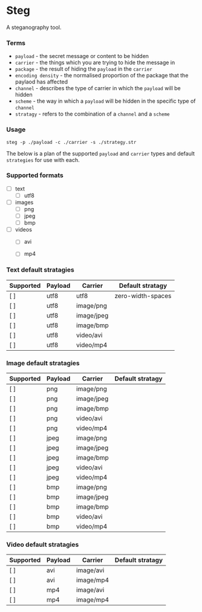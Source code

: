 
# Steg

A steganography tool.

### Terms
  - `payload` - the secret message or content to be hidden
  - `carrier` - the things which you are trying to hide the message in
  - `package` - the result of hiding the `payload` in the `carrier`
  - `encoding density` - the normalised proportion of the package that the paylaod has affected
  - `channel` - describes the type of carrier in which the `payload` will be hidden
  - `scheme` - the way in which a `payload` will be hidden in the specific type of `channel`
  - `stratagy` - refers to the combination of a `channel` and a `scheme`


### Usage

```
steg -p ./payload -c ./carrier -s ./strategy.str
```

The below is a plan of the supported `payload` and `carrier` types and default `strategies` for use with each.


### Supported formats

 - [ ] text
    - [ ] utf8
 - [ ] images
    - [ ] png
    - [ ] jpeg
    - [ ] bmp
 - [ ] videos
    - [ ] avi
    - [ ] mp4


### Text default stratagies

| Supported     | Payload       | Carrier       | Default stratagy   |
| ------------- | ------------- | ------------- | ------------------ | 
| [ ]           | utf8          | utf8          | zero-width-spaces  |
| [ ]           | utf8          | image/png     |                    |
| [ ]           | utf8          | image/jpeg    |                    |
| [ ]           | utf8          | image/bmp     |                    |
| [ ]           | utf8          | video/avi     |                    |
| [ ]           | utf8          | video/mp4     |                    |


### Image default stratagies

| Supported     | Payload       | Carrier       | Default stratagy   |
| ------------- | ------------- | ------------- | ------------------ | 
| [ ]           | png           | image/png     |                    |
| [ ]           | png           | image/jpeg    |                    |
| [ ]           | png           | image/bmp     |                    |
| [ ]           | png           | video/avi     |                    |
| [ ]           | png           | video/mp4     |                    |
| [ ]           | jpeg          | image/png     |                    |
| [ ]           | jpeg          | image/jpeg    |                    |
| [ ]           | jpeg          | image/bmp     |                    |
| [ ]           | jpeg          | video/avi     |                    |
| [ ]           | jpeg          | video/mp4     |                    |
| [ ]           | bmp           | image/png     |                    |
| [ ]           | bmp           | image/jpeg    |                    |
| [ ]           | bmp           | image/bmp     |                    |
| [ ]           | bmp           | video/avi     |                    |
| [ ]           | bmp           | video/mp4     |                    |


### Video default stratagies

| Supported     | Payload       | Carrier       | Default stratagy   |
| ------------- | ------------- | ------------- | ------------------ |
| [ ]           | avi           | image/avi     |                    |
| [ ]           | avi           | image/mp4     |                    |
| [ ]           | mp4           | image/avi     |                    |
| [ ]           | mp4           | image/mp4     |                    |

